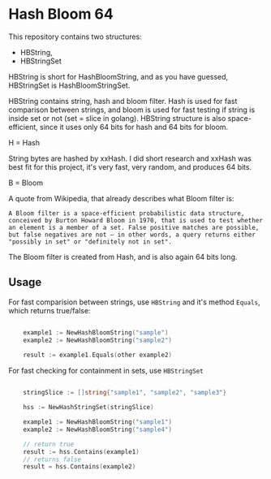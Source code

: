 # Hash Bloom 64

This repository contains two structures:

* HBString,
* HBStringSet

HBString is short for HashBloomString, and as you have guessed, HBStringSet is HashBloomStringSet. 

HBString contains string, hash and bloom filter. Hash is used for fast comparison between strings, and bloom is used for fast testing if string is inside set or not (set = slice in golang). HBString structure is also space-efficient, since it uses only 64 bits for hash and 64 bits for bloom.


H = Hash

String bytes are hashed by xxHash. I did short research and xxHash was best fit for this project, it's very fast, very random, and produces 64 bits.

B = Bloom

A quote from Wikipedia, that already describes what Bloom filter is:

```A Bloom filter is a space-efficient probabilistic data structure, conceived by Burton Howard Bloom in 1970, that is used to test whether an element is a member of a set. False positive matches are possible, but false negatives are not – in other words, a query returns either "possibly in set" or "definitely not in set".```

The Bloom filter is created from Hash, and is also again 64 bits long.

## Usage 

For fast comparision between strings, use `HBString` and it's method `Equals`, which returns true/false:

```go

    example1 := NewHashBloomString("sample")
    example2 := NewHashBloomString("sample2")
    
    result := example1.Equals(other example2)

``` 

For fast checking for containment in sets, use `HBStringSet`

```go

    stringSlice := []string{"sample1", "sample2", "sample3"}

	hss := NewHashStringSet(stringSlice)

	example1 := NewHashBloomString("sample1")
	example2 := NewHashBloomString("sample4")

    // return true
	result := hss.Contains(example1)
    // returns false
    result = hss.Contains(example2)

```